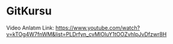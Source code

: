 # GitKursu

Video Anlatım Link: https://www.youtube.com/watch?v=kTOg4W7fnWM&list=PLDrfyn_cvMlOluY1tOOZvhIpJvDfzwr8H
